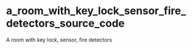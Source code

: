 # a_room_with_key_lock_sensor_fire_detectors_source_code
A room with key lock, sensor, fire detectors
